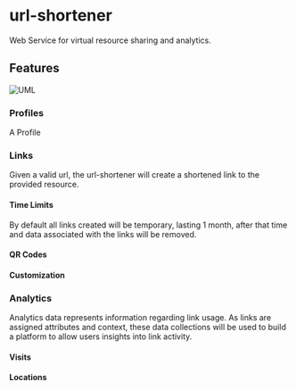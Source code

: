 # url-shortener

Web Service for virtual resource sharing and analytics.

## Features

![UML](./public/assets/images/uml)

### Profiles

A Profile

### Links

Given a valid url, the url-shortener will create a shortened link to the provided resource.

#### Time Limits

By default all links created will be temporary, lasting 1 month, after that time and data associated with the links will be removed.

#### QR Codes

#### Customization

### Analytics

Analytics data represents information regarding link usage.  As links are assigned attributes and context, these data collections will be used to build a platform to allow users insights into link activity.

#### Visits

#### Locations

